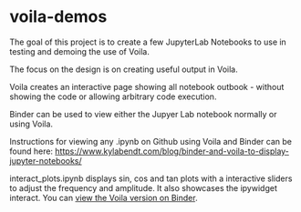 # voila-demos

The goal of this project is to create a few JupyterLab Notebooks to use in testing and demoing the use of Voila.  

The focus on the design is on creating useful output in Voila.  

Voila creates an interactive page showing all notebook outbook - without showing the code or allowing arbitrary code execution.  

Binder can be used to view either the Jupyer Lab notebook normally or using Voila.  

Instructions for viewing any .ipynb on Github using Voila and Binder can be found here: https://www.kylabendt.com/blog/binder-and-voila-to-display-jupyter-notebooks/

interact_plots.ipynb displays sin, cos and tan plots with a interactive sliders to adjust the frequency and amplitude.  It also showcases the ipywidget interact.  You can [view the Voila version on Binder](https://mybinder.org/v2/gh/KylaBendt/voila-demos/master?filepath=voila%2Frender%2Finteract_plots.ipynb). 
